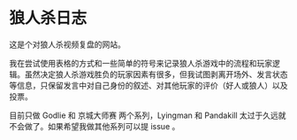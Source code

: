 # 狼人杀日志
这是个对狼人杀视频复盘的网站。

我在尝试使用表格的方式和一些简单的符号来记录狼人杀游戏中的流程和玩家逻辑。虽然决定狼人杀游戏胜负的玩家因素有很多，但我试图剥离开场外、发言状态等信息，只保留发言中对自己身份的叙述、对其他玩家的评价（好人或狼人）以及投票。

目前只做 Godlie 和 京城大师赛 两个系列，Lyingman 和 Pandakill 太过于久远就不会做了。如果希望我做其他系列可以提 issue 。
